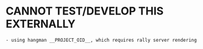 CANNOT TEST/DEVELOP THIS EXTERNALLY
=============================
	- using hangman __PROJECT_OID__, which requires rally server rendering

